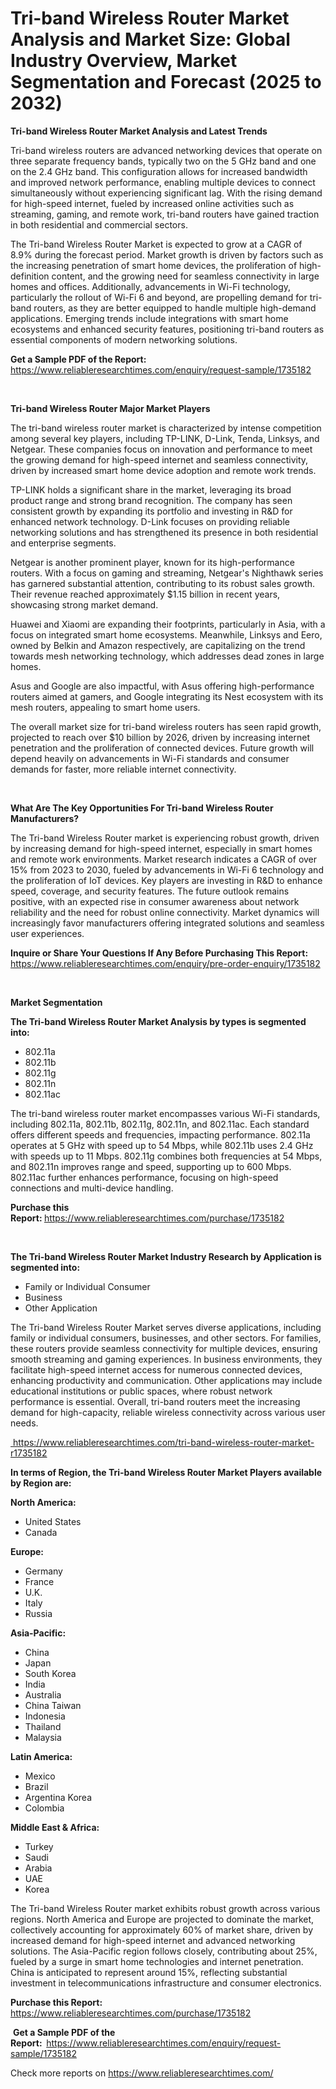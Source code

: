 <p><h1>Tri-band Wireless Router Market Analysis and Market Size: Global Industry Overview, Market Segmentation and Forecast (2025 to 2032)</h1></p><p><strong>Tri-band Wireless Router Market Analysis and Latest Trends</strong></p>
<p><p>Tri-band wireless routers are advanced networking devices that operate on three separate frequency bands, typically two on the 5 GHz band and one on the 2.4 GHz band. This configuration allows for increased bandwidth and improved network performance, enabling multiple devices to connect simultaneously without experiencing significant lag. With the rising demand for high-speed internet, fueled by increased online activities such as streaming, gaming, and remote work, tri-band routers have gained traction in both residential and commercial sectors.</p><p>The Tri-band Wireless Router Market is expected to grow at a CAGR of 8.9% during the forecast period. Market growth is driven by factors such as the increasing penetration of smart home devices, the proliferation of high-definition content, and the growing need for seamless connectivity in large homes and offices. Additionally, advancements in Wi-Fi technology, particularly the rollout of Wi-Fi 6 and beyond, are propelling demand for tri-band routers, as they are better equipped to handle multiple high-demand applications. Emerging trends include integrations with smart home ecosystems and enhanced security features, positioning tri-band routers as essential components of modern networking solutions.</p></p>
<p><strong>Get a Sample PDF of the Report:&nbsp;</strong> <a href="https://www.reliableresearchtimes.com/enquiry/request-sample/1735182?utm_campaign=3363&utm_medium=2&utm_source=Github&utm_content=ia&utm_term=25032025&utm_id=tri-band-wireless-router">https://www.reliableresearchtimes.com/enquiry/request-sample/1735182</a></p>
<p>&nbsp;</p>
<p><strong>Tri-band Wireless Router Major Market Players</strong></p>
<p><p>The tri-band wireless router market is characterized by intense competition among several key players, including TP-LINK, D-Link, Tenda, Linksys, and Netgear. These companies focus on innovation and performance to meet the growing demand for high-speed internet and seamless connectivity, driven by increased smart home device adoption and remote work trends.</p><p>TP-LINK holds a significant share in the market, leveraging its broad product range and strong brand recognition. The company has seen consistent growth by expanding its portfolio and investing in R&D for enhanced network technology. D-Link focuses on providing reliable networking solutions and has strengthened its presence in both residential and enterprise segments.</p><p>Netgear is another prominent player, known for its high-performance routers. With a focus on gaming and streaming, Netgear's Nighthawk series has garnered substantial attention, contributing to its robust sales growth. Their revenue reached approximately $1.15 billion in recent years, showcasing strong market demand.</p><p>Huawei and Xiaomi are expanding their footprints, particularly in Asia, with a focus on integrated smart home ecosystems. Meanwhile, Linksys and Eero, owned by Belkin and Amazon respectively, are capitalizing on the trend towards mesh networking technology, which addresses dead zones in large homes.</p><p>Asus and Google are also impactful, with Asus offering high-performance routers aimed at gamers, and Google integrating its Nest ecosystem with its mesh routers, appealing to smart home users.</p><p>The overall market size for tri-band wireless routers has seen rapid growth, projected to reach over $10 billion by 2026, driven by increasing internet penetration and the proliferation of connected devices. Future growth will depend heavily on advancements in Wi-Fi standards and consumer demands for faster, more reliable internet connectivity.</p></p>
<p>&nbsp;</p>
<p><strong>What Are The Key Opportunities For Tri-band Wireless Router Manufacturers?</strong></p>
<p><p>The Tri-band Wireless Router market is experiencing robust growth, driven by increasing demand for high-speed internet, especially in smart homes and remote work environments. Market research indicates a CAGR of over 15% from 2023 to 2030, fueled by advancements in Wi-Fi 6 technology and the proliferation of IoT devices. Key players are investing in R&D to enhance speed, coverage, and security features. The future outlook remains positive, with an expected rise in consumer awareness about network reliability and the need for robust online connectivity. Market dynamics will increasingly favor manufacturers offering integrated solutions and seamless user experiences.</p></p>
<p><strong>Inquire or Share Your Questions If Any Before Purchasing This Report:</strong> <a href="https://www.reliableresearchtimes.com/enquiry/pre-order-enquiry/1735182?utm_campaign=3363&utm_medium=2&utm_source=Github&utm_content=ia&utm_term=25032025&utm_id=tri-band-wireless-router">https://www.reliableresearchtimes.com/enquiry/pre-order-enquiry/1735182</a></p>
<p>&nbsp;</p>
<p><strong>Market Segmentation</strong></p>
<p><strong>The Tri-band Wireless Router Market Analysis by types is segmented into:</strong></p>
<p><ul><li>802.11a</li><li>802.11b</li><li>802.11g</li><li>802.11n</li><li>802.11ac</li></ul></p>
<p><p>The tri-band wireless router market encompasses various Wi-Fi standards, including 802.11a, 802.11b, 802.11g, 802.11n, and 802.11ac. Each standard offers different speeds and frequencies, impacting performance. 802.11a operates at 5 GHz with speed up to 54 Mbps, while 802.11b uses 2.4 GHz with speeds up to 11 Mbps. 802.11g combines both frequencies at 54 Mbps, and 802.11n improves range and speed, supporting up to 600 Mbps. 802.11ac further enhances performance, focusing on high-speed connections and multi-device handling.</p></p>
<p><strong>Purchase this Report:&nbsp;</strong><a href="https://www.reliableresearchtimes.com/purchase/1735182?utm_campaign=3363&utm_medium=2&utm_source=Github&utm_content=ia&utm_term=25032025&utm_id=tri-band-wireless-router">https://www.reliableresearchtimes.com/purchase/1735182</a></p>
<p>&nbsp;</p>
<p><strong>The Tri-band Wireless Router Market Industry Research by Application is segmented into:</strong></p>
<p><ul><li>Family or Individual Consumer</li><li>Business</li><li>Other Application</li></ul></p>
<p><p>The Tri-band Wireless Router Market serves diverse applications, including family or individual consumers, businesses, and other sectors. For families, these routers provide seamless connectivity for multiple devices, ensuring smooth streaming and gaming experiences. In business environments, they facilitate high-speed internet access for numerous connected devices, enhancing productivity and communication. Other applications may include educational institutions or public spaces, where robust network performance is essential. Overall, tri-band routers meet the increasing demand for high-capacity, reliable wireless connectivity across various user needs.</p></p>
<p><a href="https://www.reliableresearchtimes.com/tri-band-wireless-router-market-r1735182?utm_campaign=3363&utm_medium=2&utm_source=Github&utm_content=ia&utm_term=25032025&utm_id=tri-band-wireless-router">&nbsp;https://www.reliableresearchtimes.com/tri-band-wireless-router-market-r1735182</a></p>
<p><strong>In terms of Region, the Tri-band Wireless Router Market Players available by Region are:</strong></p>
<p>
    <p> <strong> North America: </strong>
        <ul>
            <li>United States</li>
            <li>Canada</li>
        </ul>
        </p> 
    <p> <strong> Europe: </strong>
        <ul>
            <li>Germany</li>
            <li>France</li>
            <li>U.K.</li>
            <li>Italy</li>
            <li>Russia</li>
        </ul>
        </p> 
    <p> <strong> Asia-Pacific: </strong>
        <ul>
            <li>China</li>
            <li>Japan</li>
            <li>South Korea</li>
            <li>India</li>
            <li>Australia</li>
            <li>China Taiwan</li>
            <li>Indonesia</li>
            <li>Thailand</li>
            <li>Malaysia</li>
        </ul>
        </p> 
    <p> <strong> Latin America: </strong>
        <ul>
            <li>Mexico</li>
            <li>Brazil</li>
            <li>Argentina Korea</li>
            <li>Colombia</li>
        </ul>
        </p> 
    <p> <strong> Middle East & Africa: </strong>
        <ul>
            <li>Turkey</li>
            <li>Saudi</li>
            <li>Arabia</li>
            <li>UAE</li>
            <li>Korea</li>
        </ul>
    </p>
    </p>
<p><p>The Tri-band Wireless Router market exhibits robust growth across various regions. North America and Europe are projected to dominate the market, collectively accounting for approximately 60% of market share, driven by increased demand for high-speed internet and advanced networking solutions. The Asia-Pacific region follows closely, contributing about 25%, fueled by a surge in smart home technologies and internet penetration. China is anticipated to represent around 15%, reflecting substantial investment in telecommunications infrastructure and consumer electronics.</p></p>
<p><strong>Purchase this Report: </strong><a href="https://www.reliableresearchtimes.com/purchase/1735182?utm_campaign=3363&utm_medium=2&utm_source=Github&utm_content=ia&utm_term=25032025&utm_id=tri-band-wireless-router">https://www.reliableresearchtimes.com/purchase/1735182</a></p>
<p>&nbsp;<strong>Get a Sample PDF of the Report:&nbsp;&nbsp;</strong><a href="https://www.reliableresearchtimes.com/enquiry/request-sample/1735182?utm_campaign=3363&utm_medium=2&utm_source=Github&utm_content=ia&utm_term=25032025&utm_id=tri-band-wireless-router">https://www.reliableresearchtimes.com/enquiry/request-sample/1735182</a></p>
<p><strong></strong></p>
<p>Check more reports on <a href="https://www.reliableresearchtimes.com/?utm_campaign=3363&utm_medium=2&utm_source=Github&utm_content=ia&utm_term=25032025&utm_id=tri-band-wireless-router">https://www.reliableresearchtimes.com/</a></p>